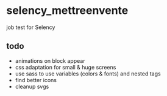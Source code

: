 # selency_mettreenvente
job test for Selency

## todo

* animations on block appear
* css adaptation for small & huge screens
* use sass to use variables (colors & fonts) and nested tags
* find better icons
* cleanup svgs
